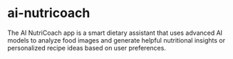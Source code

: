 # ai-nutricoach
The AI NutriCoach app is a smart dietary assistant that uses advanced AI models to analyze food images and generate helpful nutritional insights or personalized recipe ideas based on user preferences. 
